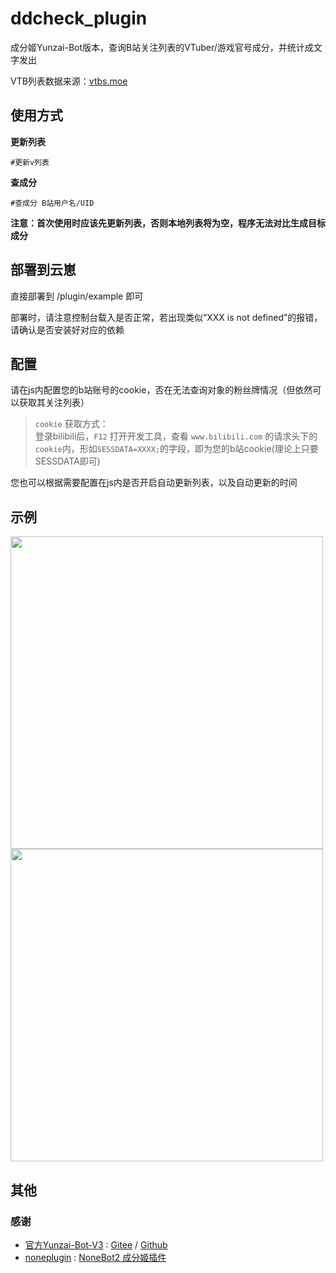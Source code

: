 # ddcheck_plugin
成分姬Yunzai-Bot版本，查询B站关注列表的VTuber/游戏官号成分，并统计成文字发出

VTB列表数据来源：[vtbs.moe](https://vtbs.moe/)

## 使用方式

**更新列表**

```
#更新v列表
```
**查成分**

```
#查成分 B站用户名/UID
```
**注意：首次使用时应该先更新列表，否则本地列表将为空，程序无法对比生成目标成分**

## 部署到云崽

直接部署到 /plugin/example 即可

部署时，请注意控制台载入是否正常，若出现类似“XXX is not defined”的报错，请确认是否安装好对应的依赖

## 配置
请在js内配置您的b站账号的cookie，否在无法查询对象的粉丝牌情况（但依然可以获取其关注列表）

> `cookie` 获取方式：<br>
> 登录bilibili后，`F12` 打开开发工具，查看 `www.bilibili.com` 的请求头下的`cookie`内，形如`SESSDATA=XXXX;`的字段，即为您的b站cookie(理论上只要SESSDATA即可)

您也可以根据需要配置在js内是否开启自动更新列表，以及自动更新的时间

## 示例
<div align="left">
  <img src="https://i0.hdslb.com/bfs/new_dyn/88a145db1880ccd159e3ea3b48bf524111022578.png" height=500px />
  <img src="https://i0.hdslb.com/bfs/new_dyn/453a037d4108cad14734cadbe48c46b111022578.jpg" height=500px />
</div>

## 其他
### 感谢
* [官方Yunzai-Bot-V3](https://github.com/Le-niao/Yunzai-Bot) : [Gitee](https://gitee.com/Le-niao/Yunzai-Bot)
  / [Github](https://github.com/Le-niao/Yunzai-Bot)
* [noneplugin](https://github.com/noneplugin/) : [NoneBot2 成分姬插件](https://github.com/noneplugin/nonebot-plugin-ddcheck)
